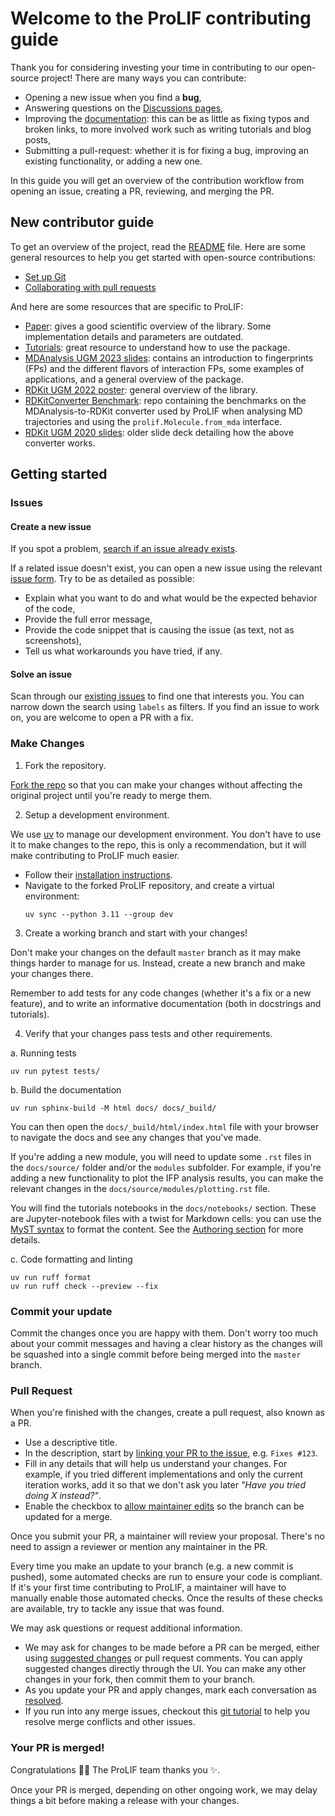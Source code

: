 # Welcome to the ProLIF contributing guide

Thank you for considering investing your time in contributing to our open-source project! There are
many ways you can contribute:

- Opening a new issue when you find a **bug**,
- Answering questions on the [Discussions pages](https://github.com/chemosim-lab/ProLIF/discussions),
- Improving the [documentation](https://prolif.readthedocs.io): this can be as little as fixing
  typos and broken links, to more involved work such as writing tutorials and blog posts,
- Submitting a pull-request: whether it is for fixing a bug, improving an existing
  functionality, or adding a new one.

In this guide you will get an overview of the contribution workflow from opening an issue, creating
a PR, reviewing, and merging the PR.


## New contributor guide

To get an overview of the project, read the [README](./README.md) file. Here are some general
resources to help you get started with open-source contributions:

- [Set up Git](https://docs.github.com/en/get-started/git-basics/set-up-git)
- [Collaborating with pull requests](https://docs.github.com/en/github/collaborating-with-pull-requests)

And here are some resources that are specific to ProLIF:

- [Paper](https://doi.org/10.1186/s13321-021-00548-6): gives a good scientific overview of the
  library. Some implementation details and parameters are outdated.
- [Tutorials](https://prolif.readthedocs.io/en/stable/source/tutorials.html): great resource to
  understand how to use the package.
- [MDAnalysis UGM 2023 slides](https://github.com/MDAnalysis/UGM2023/blob/main/presentation_materials/bouysset_cedric/slides.pdf):
  contains an introduction to fingerprints (FPs) and the different flavors of interaction FPs, some
  examples of applications, and a general overview of the package.
- [RDKit UGM 2022 poster](https://drive.google.com/file/d/1F6-IUSKSfx2QFRCRqm0uBdWk7SQSSLKN/view):
  general overview of the library.
- [RDKitConverter Benchmark](https://github.com/MDAnalysis/RDKitConverter-benchmark): repo
  containing the benchmarks on the MDAnalysis-to-RDKit converter used by ProLIF when analysing
  MD trajectories and using the `prolif.Molecule.from_mda` interface.
- [RDKit UGM 2020 slides](https://github.com/rdkit/UGM_2020/blob/master/Presentations/C%C3%A9dricBouysset_From_RDKit_to_the_Universe.pdf):
  older slide deck detailing how the above converter works.
  

## Getting started

### Issues

#### Create a new issue

If you spot a problem, [search if an issue already exists](https://docs.github.com/en/github/searching-for-information-on-github/searching-on-github/searching-issues-and-pull-requests#search-by-the-title-body-or-comments).

If a related issue doesn't exist, you can open a new issue using the relevant
[issue form](https://github.com/chemosim-lab/ProLIF/issues/new/choose). Try to be as detailed as
possible:

- Explain what you want to do and what would be the expected behavior of the code,
- Provide the full error message,
- Provide the code snippet that is causing the issue (as text, not as screenshots),
- Tell us what workarounds you have tried, if any.

#### Solve an issue

Scan through our [existing issues](https://github.com/chemosim-lab/ProLIF/issues) to find one that
interests you. You can narrow down the search using `labels` as filters. If you find an issue to
work on, you are welcome to open a PR with a fix.

### Make Changes

1. Fork the repository.

[Fork the repo](https://docs.github.com/en/github/getting-started-with-github/fork-a-repo#fork-an-example-repository) 
so that you can make your changes without affecting the original project until you're ready to merge
them.

2. Setup a development environment.

We use [uv](https://docs.astral.sh/uv/) to manage our development environment. You don't have to use
it to make changes to the repo, this is only a recommendation, but it will make contributing to
ProLIF much easier.

- Follow their [installation instructions](https://docs.astral.sh/uv/getting-started/installation/).
- Navigate to the forked ProLIF repository, and create a virtual environment:
  ```
  uv sync --python 3.11 --group dev
  ```

3. Create a working branch and start with your changes!

Don't make your changes on the default `master` branch as it may make things harder to manage for
us. Instead, create a new branch and make your changes there.

Remember to add tests for any code changes (whether it's a fix or a new feature), and to write
an informative documentation (both in docstrings and tutorials).

4. Verify that your changes pass tests and other requirements.

a. Running tests

```
uv run pytest tests/
```

b. Build the documentation

```
uv run sphinx-build -M html docs/ docs/_build/
```
You can then open the `docs/_build/html/index.html` file with your browser to navigate the docs and
see any changes that you've made.

If you're adding a new module, you will need to update some `.rst` files in the `docs/source/`
folder and/or the `modules` subfolder. For example, if you're adding a new functionality to plot
the IFP analysis results, you can make the relevant changes in the
`docs/source/modules/plotting.rst` file.

You will find the tutorials notebooks in the `docs/notebooks/` section. These are Jupyter-notebook
files with a twist for Markdown cells: you can use the
[MyST syntax](https://myst-nb.readthedocs.io/en/latest/authoring/jupyter-notebooks.html#syntax)
to format the content. See the [Authoring section](https://myst-parser.readthedocs.io/en/latest/syntax/typography.html)
for more details.

c. Code formatting and linting

```
uv run ruff format
uv run ruff check --preview --fix
```


### Commit your update

Commit the changes once you are happy with them. Don't worry too much about your commit messages and
having a clear history as the changes will be squashed into a single commit before being merged into
the `master` branch. 

### Pull Request

When you're finished with the changes, create a pull request, also known as a PR.

- Use a descriptive title.
- In the description, start by
  [linking your PR to the issue](https://docs.github.com/en/issues/tracking-your-work-with-issues/linking-a-pull-request-to-an-issue),
  e.g. `Fixes #123`.
- Fill in any details that will help us understand your changes. For example, if you tried different
  implementations and only the current iteration works, add it so that we don't ask you later
  *"Have you tried doing X instead?"*.
- Enable the checkbox to
  [allow maintainer edits](https://docs.github.com/en/github/collaborating-with-issues-and-pull-requests/allowing-changes-to-a-pull-request-branch-created-from-a-fork) so the branch can be updated for a
  merge.

Once you submit your PR, a maintainer will review your proposal. There's no need to assign a
reviewer or mention any maintainer in the PR.

Every time you make an update to your branch (e.g. a new commit is pushed), some automated checks
are run to ensure your code is compliant. If it's your first time contributing to ProLIF, a
maintainer will have to manually enable those automated checks. Once the results of these checks
are available, try to tackle any issue that was found.

We may ask questions or request additional information.

- We may ask for changes to be made before a PR can be merged, either using
[suggested changes](https://docs.github.com/en/github/collaborating-with-issues-and-pull-requests/incorporating-feedback-in-your-pull-request)
or pull request comments. You can apply suggested changes directly through the UI. You can make any
other changes in your fork, then commit them to your branch.
- As you update your PR and apply changes, mark each conversation as
  [resolved](https://docs.github.com/en/github/collaborating-with-issues-and-pull-requests/commenting-on-a-pull-request#resolving-conversations).
- If you run into any merge issues, checkout this
  [git tutorial](https://github.com/skills/resolve-merge-conflicts) to help you resolve merge
  conflicts and other issues.

### Your PR is merged!

Congratulations :tada::tada: The ProLIF team thanks you :sparkles:.

Once your PR is merged, depending on other ongoing work, we may delay things a bit before making
a release with your changes.
